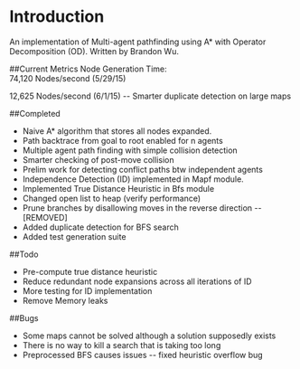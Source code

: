 # Introduction
An implementation of Multi-agent pathfinding using
A* with Operator Decomposition (OD). Written by Brandon Wu.

##Current Metrics
Node Generation Time:	
74,120 Nodes/second	(5/29/15)

12,625 Nodes/second	(6/1/15)	-- Smarter duplicate detection on large maps

##Completed
* Naive A* algorithm that stores all nodes expanded.
* Path backtrace from goal to root enabled for n agents
* Multiple agent path finding with simple collision detection
* Smarter checking of post-move collision
* Prelim work for detecting conflict paths btw independent agents
* Independence Detection (ID) implemented in Mapf module. 
* Implemented True Distance Heuristic in Bfs module
* Changed open list to heap (verify performance)
* Prune branches by disallowing moves in the reverse direction -- [REMOVED]
* Added duplicate detection for BFS search
* Added test generation suite

##Todo
* Pre-compute true distance heuristic
* Reduce redundant node expansions across all iterations of ID
* More testing for ID implementation
* Remove Memory leaks

##Bugs
* Some maps cannot be solved although a solution supposedly exists
* There is no way to kill a search that is taking too long
* Preprocessed BFS causes issues -- fixed heuristic overflow bug
